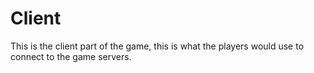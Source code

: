 # Client

This is the client part of the game, this is what the players would use to connect to the game servers.

